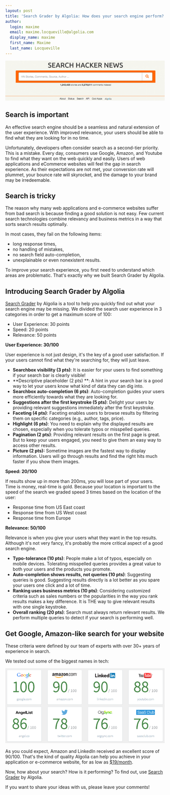```yaml
---
layout: post
title: 'Search Grader by Algolia: How does your search engine perform?'
author:
  login: maxime
  email: maxime.locqueville@algolia.com
  display_name: maxime
  first_name: Maxime
  last_name: Locqueville
---
```


[![algolia-search-grader][1]](http://grader.algolia.com)

## Search is important

An effective search engine should be a seamless and natural extension of the
user experience. With improved relevance, your users should be able to find
what they are looking for in no time.

Unfortunately, developers often consider search as a second-tier priority.
This is a mistake. Every day, consumers use Google, Amazon, and Youtube to
find what they want on the web quickly and easily. Users of web applications
and eCommerce websites will feel the gap in search experience. As their
expectations are not met, your conversion rate will plummet, your bounce rate
will skyrocket, and the damage to your brand may be irredeemable.

## Search is tricky

The reason why many web applications and e-commerce websites suffer from bad
search is because finding a good solution is not easy. Few current search
technologies combine relevancy and business metrics in a way that sorts search
results optimally.

In most cases, they fail on the following items:

  * long response times,
  * no handling of mistakes,
  * no search field auto-completion,
  * unexplainable or even nonexistent results.

To improve your search experience, you first need to understand which areas
are problematic. That's exactly why we built Search Grader by Algolia.

## Introducing Search Grader by Algolia

[Search Grader][2] by Algolia is a tool to help you
quickly find out what your search engine may be missing. We divided the search
user experience in 3 categories in order to get a maximum score of 100:

  * User Experience: 30 points
  * Speed: 20 points
  * Relevance: 50 points

**User Experience: 30/100**

User experience is not just design, it's the key of a good user satisfaction.
If your users cannot find what they're searching for, they will just leave.

  * **Searchbox visibility (3 pts)**: It is easier for your users to find something if your search bar is clearly visible!
  * **Descriptive placeholder (2 pts) **: A hint in your search bar is a good way to let your users know what kind of data they can dig into.
  * **Searchbox auto-completion (6 pts)**: Auto-completion guides your users more efficiently towards what they are looking for.
  * **Suggestions after the first keystroke (5 pts)**: Delight your users by providing relevant suggestions immediately after the first keystroke.
  * **Faceting (4 pts)**: Faceting enables users to browse results by filtering them on specific categories (e.g., author, tags, price).
  * **Highlight (6 pts)**: You need to explain why the displayed results are chosen, especially when you tolerate typos or misspelled queries.
  * **Pagination (2 pts)**: Providing relevant results on the first page is great. But to keep your users engaged, you need to give them an easy way to access other results.
  * **Picture (2 pts):** Sometime images are the fastest way to display information. Users will go through results and find the right hits much faster if you show them images.

**Speed: 20/100**

If results show up in more than 200ms, you will lose part of your users. Time
is money, real-time is gold. Because your location is important to the speed
of the search we graded speed 3 times based on the location of the user:

  * Response time from US East coast
  * Response time from US West coast
  * Response time from Europe

**Relevance: 50/100**

Relevance is when you give your users what they want in the top results.
Although it's not very fancy, it's probably the more critical aspect of a good
search engine.

  * **Typo-tolerance (10 pts)**: People make a lot of typos, especially on mobile devices. Tolerating misspelled queries provides a great value to both your users and the products you promote.
  * **Auto-completion shows results, not queries (10 pts)**: Suggesting queries is good. Suggesting results directly is a lot better as you spare your users one click and a lot of time.
  * **Ranking uses business metrics (10 pts)**: Considering customized criteria such as sales numbers or the popularities in the way you rank results makes a key difference. It is THE way to give relevant results with one single keystroke.
  * **Overall ranking (20 pts)**: Search must always return relevant results. We perform multiple queries to detect if your search is performing well.

## Get Google, Amazon-like search for your website

These criteria were defined by our team of experts with over 30+ years of
experience in search.

We tested out some of the biggest names in tech:

**[![Algolia search grader][3]](http://grader.algolia.com)**

As you could expect, Amazon and LinkedIn received an excellent score of
90/100. That's the kind of quality Algolia can help you achieve in your
application or e-commerce website, for as low as
[$19/month][4].

Now, how about your search? How is it performing? To find out, use [Search
Grader][5] by Algolia.

If you want to share your ideas with us, please leave your comments!


[1]: /assets/Capture-decran-2014-01-24-01.26.08-600x150.png
[2]: http://grader.algolia.com/
[3]: /assets/Capture-decran-2014-01-17-18.22.23.png
[4]: http://www.algolia.com/pricing/
[5]: http://grader.algolia.com/

